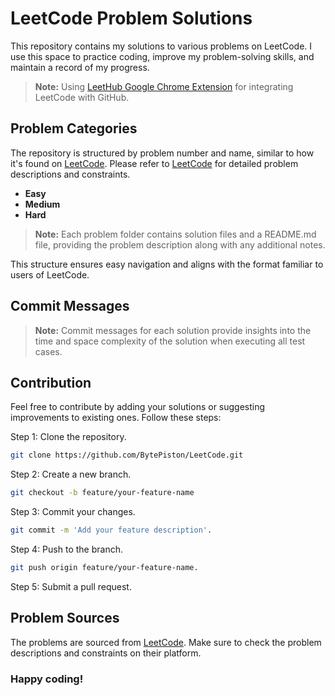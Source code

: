 # LeetCode Problem Solutions

This repository contains my solutions to various problems on LeetCode. I use this space to practice coding, improve my problem-solving skills, and maintain a record of my progress.

> **Note:** Using [LeetHub Google Chrome Extension](https://chromewebstore.google.com/detail/leethub/aciombdipochlnkbpcbgdpjffcfdbggi) for integrating LeetCode with GitHub.


## Problem Categories

The repository is structured by problem number and name,  similar to how it's found on [LeetCode](https://leetcode.com/). Please refer to [LeetCode](https://leetcode.com/) for detailed problem descriptions and constraints.


- **Easy**
- **Medium**
- **Hard**

> **Note:** Each problem folder contains solution files and a README.md file, providing the problem description along with any additional notes.

This structure ensures easy navigation and aligns with the format familiar to users of LeetCode.

## Commit Messages

> **Note:** Commit messages for each solution provide insights into the time and space complexity of the solution when executing all test cases.

## Contribution

Feel free to contribute by adding your solutions or suggesting improvements to existing ones. Follow these steps:

Step 1: Clone the repository.
```bash
git clone https://github.com/BytePiston/LeetCode.git
```
Step 2: Create a new branch.
```bash
git checkout -b feature/your-feature-name
```
Step 3: Commit your changes.
```bash
git commit -m 'Add your feature description'.
```
Step 4: Push to the branch.
```bash
git push origin feature/your-feature-name.
```
Step 5: Submit a pull request.

## Problem Sources

The problems are sourced from [LeetCode](https://leetcode.com/). Make sure to check the problem descriptions and constraints on their platform.

### Happy coding!
